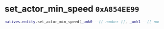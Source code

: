 # set_actor_min_speed `0xA854EE99`

```lua
natives.entity.set_actor_min_speed(_unk0 --[[ number ]], _unk1 --[[ number ]])
```
